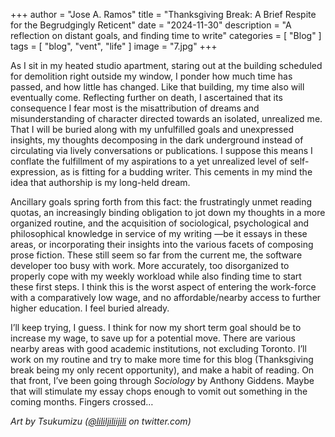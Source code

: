 +++
author = "Jose A. Ramos"
title = "Thanksgiving Break: A Brief Respite for the Begrudgingly Reticent"
date = "2024-11-30"
description = "A reflection on distant goals, and finding time to write"
categories = [
    "Blog"
]
tags = [
    "blog",
    "vent",
    "life"
]
image = "7.jpg"
+++

As I sit in my heated studio apartment, staring out at the building scheduled for demolition right outside my window, I ponder how much time has passed, and how little has changed. Like that building, my time also will eventually come. Reflecting further on death, I ascertained that its consequence I fear most is the misattribution of dreams and misunderstanding of character directed towards an isolated, unrealized me. That I will be buried along with my unfulfilled goals and unexpressed insights, my thoughts decomposing in the dark underground instead of circulating via lively conversations or publications. I suppose this means I conflate the fulfillment of my aspirations to a yet unrealized level of self-expression, as is fitting for a budding writer. This cements in my mind the idea that authorship is my long-held dream.

Ancillary goals spring forth from this fact: the frustratingly unmet reading quotas, an increasingly binding obligation  to jot down my thoughts in a more organized routine, and the acquisition of sociological, psychological and philosophical knowledge in service of my writing —be it essays in these areas, or incorporating their insights into the various facets of composing prose fiction. These still seem so far from the current me, the software developer too busy with work. More accurately, too disorganized to properly cope with my weekly workload while also finding time to start these first steps. I think this is the worst aspect of entering the work-force with a comparatively low wage, and no affordable/nearby access to further higher education. I feel buried already.

I’ll keep trying, I guess. I think for now my short term goal should be to increase my wage, to save up for a potential move. There are various nearby areas with good academic institutions, not excluding Toronto. I’ll work on my routine and try to make more time for this blog (Thanksgiving break being my only recent opportunity), and make a habit of reading. On that front, I’ve been going through _Sociology_ by Anthony Giddens. Maybe that will stimulate my essay chops enough to vomit out something in the coming months. Fingers crossed…

_Art by Tsukumizu ([@lililjiliijili](https://x.com/lililjiliijili) on twitter.com)_
